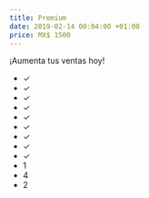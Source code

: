 ```yaml
---
title: Premium
date: 2019-02-14 00:04:00 +01:00
price: MX$ 1500
---
```


¡Aumenta tus ventas hoy!
* ✓
* ✓
* ✓
* ✓
* ✓
* ✓
* ✓
* ✓
* ✓
* 1
* 4
* 2
